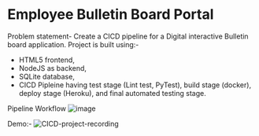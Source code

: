 # Employee Bulletin Board Portal

Problem statement- Create a CICD pipeline for a Digital interactive Bulletin board application. 
Project is built using:-  
- HTML5 frontend, 
- NodeJS as backend, 
- SQLite database, 
- CICD Pipleine having test stage (Lint test, PyTest), build stage (docker), deploy stage (Heroku), and final automated testing stage.

Pipeline Workflow
![image](https://user-images.githubusercontent.com/64662114/150958510-81b46b85-9d92-45a7-991b-8b421c907dab.png)

Demo:-
![CICD-project-recording](https://user-images.githubusercontent.com/64662114/150960128-fa31809c-f078-478b-b580-2bd8c2921272.gif)



